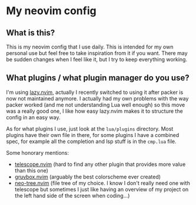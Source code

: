 # My neovim config

## What is this?
This is my neovim config that I use daily. This is intended for my own personal
use but feel free to take inspiration from it if you want. There may be sudden
changes when I feel like it, but I try to keep everything working.

## What plugins / what plugin manager do you use?
I'm using [lazy.nvim](https://github.com/folke/lazy.nvim), actually I recently
switched to using it after packer is now not maintained anymore. I actually had
my own problems with the way packer worked (and me not understanding Lua
well enough) so this move was a really good one, I like how easy lazy.nvim 
makes it to structure the config in an easy way.

As for what plugins I use, just look at the `lua/plugins` directory. Most 
plugins have their own file in there, for some plugins I have a combined spec,
for example all the completion and lsp stuff is in the `cmp.lua` file.

Some honorary mentions:
* [telescope.nvim](https://github.com/nvim-telescope/telescope.nvim) (hard to
  find any other plugin that provides more value than this one)
* [gruvbox.nvim](https://github.com/ellisonleao/gruvbox.nvim) (arguably the
  best colorscheme ever created)
* [neo-tree.nvim](https://github.com/nvim-neo-tree/neo-tree.nvim) (file tree of
  my choice. I know I don't really need one with telescope but sometimes I just
  like having an overview of my project on the left hand side of the screen 
  when coding...)
